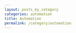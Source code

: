```yaml
---
layout: posts_by_category
categories: automation
title: Automation
permalink: /category/automation
---
```

